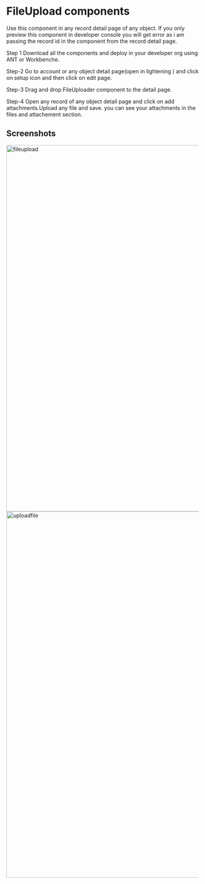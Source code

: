 # FileUpload components
Use this component in any record detail page of any object.
If you only preview this component in developer console you will get error as i am passing the record id in the component 
from the record detail page.

Step 1
Download all the components and deploy in your developer org using ANT or Workbenche.

Step-2
Go to account or any object detail page(open in lightening ) and click on setup icon and then click on edit page.

Step-3
Drag and drop FileUploader component to the detail page.

Step-4
Open any record of any object detail page and click on add attachments.Upload any file and save.
you can see your attachments in the files and attachement section.

## Screenshots
<img width="960" alt="fileupload" src="https://user-images.githubusercontent.com/18612751/31324072-4462cbee-accc-11e7-8d75-83f67054f62f.PNG">

<img width="960" alt="uploadfile" src="https://user-images.githubusercontent.com/18612751/31324119-dd419052-accc-11e7-8e95-0259204e13dd.PNG">



